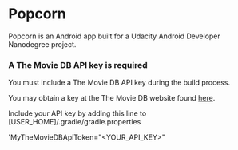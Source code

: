 Popcorn
=======

Popcorn is an Android app built for a Udacity Android Developer Nanodegree project.

### A The Movie DB API key is required

You must include a The Movie DB API key during the build process.

You may obtain a key at the The Movie DB website found [here](https://developers.themoviedb.org/3/getting-started).

Include your API key by adding this line to [USER_HOME]/.gradle/gradle.properties

'MyTheMovieDBApiToken="<YOUR_API_KEY>"
